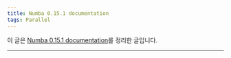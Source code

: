 ```yaml
---
title: Numba 0.15.1 documentation
tags: Parallel
---
```


이 글은 [Numba 0.15.1 documentation](http://numba.pydata.org/numba-doc/0.15.1/index.html#)를 정리한 글입니다.

<!--more-->
---

